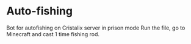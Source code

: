 # Auto-fishing
Bot for autofishing on Cristalix server in prison mode
Run the file, go to Minecraft and cast 1 time fishing rod.
